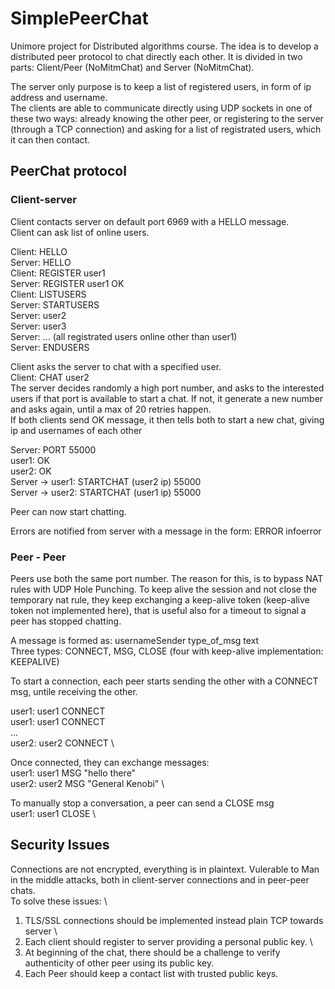
# SimplePeerChat

Unimore project for Distributed algorithms course. 
The idea is to develop a distributed peer protocol to chat directly each other.
It is divided in two parts: Client/Peer (NoMitmChat) and Server (NoMitmChat).

The server only purpose is to keep a list of registered users, in form of ip address and username. \
The clients are able to communicate directly using UDP sockets in one of these two ways: already knowing the other peer, or registering to the server (through a TCP connection) and asking for a list of registrated users, which it can then contact.

## PeerChat protocol
### Client-server
Client contacts server on default port 6969 with a HELLO message. \
Client can ask list of online users.

Client: HELLO \
Server: HELLO \
Client: REGISTER user1 \
Server: REGISTER user1 OK \
Client: LISTUSERS \
Server: STARTUSERS \
Server: user2 \
Server: user3 \
Server: ... (all registrated users online other than user1) \
Server: ENDUSERS

Client asks the server to chat with a specified user. \
Client: CHAT user2 \
The server decides randomly a high port number, and asks to the interested users if that port is available to start a chat. If not, it generate a new number and asks again, until a max of 20 retries happen. \
If both clients send OK message, it then tells both to start a new chat, giving ip and usernames of each other

Server: PORT 55000 \
user1: OK \
user2: OK \
Server -> user1: STARTCHAT (user2 ip) 55000 \
Server -> user2: STARTCHAT (user1 ip) 55000 

Peer can now start chatting.

Errors are notified from server with a message in the form: ERROR infoerror

### Peer - Peer 
Peers use both the same port number. The reason for this, is to bypass NAT rules with UDP Hole Punching. To keep alive the session and not close the temporary nat rule, they keep exchanging a keep-alive token (keep-alive token not implemented here), that is useful also for a timeout to signal a peer has stopped chatting.

A message is formed as: usernameSender type_of_msg text \
Three types: CONNECT, MSG, CLOSE (four with keep-alive implementation: KEEPALIVE)

To start a connection, each peer starts sending the other with a CONNECT msg, untile receiving the other.

user1: user1 CONNECT \
user1: user1 CONNECT \
... \
user2: user2 CONNECT \

Once connected, they can exchange messages: \
user1: user1 MSG "hello there" \
user2: user2 MSG "General Kenobi" \

To manually stop a conversation, a peer can send a CLOSE msg \
user1: user1 CLOSE \

## Security Issues
Connections are not encrypted, everything is in plaintext.
Vulerable to Man in the middle attacks, both in client-server connections and in peer-peer chats. \
To solve these issues: \
1) TLS/SSL connections should be implemented instead plain TCP towards server \
2) Each client should register to server providing a personal public key. \
3) At beginning of the chat, there should be a challenge to verify authenticity of other peer using its public key.
4) Each Peer should keep a contact list with trusted public keys.

